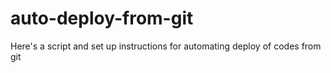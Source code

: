 auto-deploy-from-git
====================

Here's a script and set up instructions for automating deploy of codes from git
